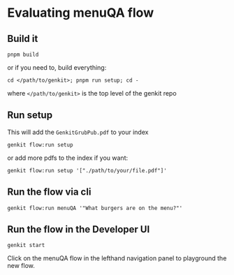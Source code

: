 # Evaluating menuQA flow

## Build it

```
pnpm build
```

or if you need to, build everything:

```
cd </path/to/genkit>; pnpm run setup; cd -
```

where `</path/to/genkit>` is the top level of the genkit repo

## Run setup

This will add the `GenkitGrubPub.pdf` to your index

```
genkit flow:run setup
```

or add more pdfs to the index if you want:

```
genkit flow:run setup '["./path/to/your/file.pdf"]'
```

## Run the flow via cli

```
genkit flow:run menuQA '"What burgers are on the menu?"'
```

## Run the flow in the Developer UI

```
genkit start
```

Click on the menuQA flow in the lefthand navigation panel to playground the new flow.
